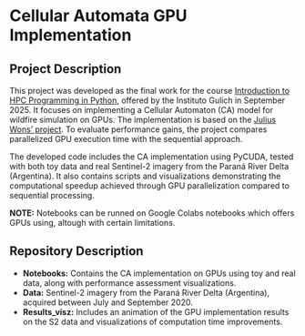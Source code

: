# Cellular Automata GPU Implementation

## Project Description

This project was developed as the final work for the course [Introduction to HPC Programming in Python](https://ig.conae.unc.edu.ar/introduccion-a-la-programacion-hpc-2025/), offered by the Instituto Gulich in September 2025. It focuses on implementing a Cellular Automaton (CA) model for wildfire simulation on GPUs. The implementation is based on the [Julius Wons’ project](https://github.com/jcwons/Wildfire-Mapping-and-Simulation-with-Cellular-Automaton). To evaluate performance gains, the project compares parallelized GPU execution time with the sequential approach.

The developed code includes the CA implementation using PyCUDA, tested with both toy data and real Sentinel-2 imagery from the Paraná River Delta (Argentina). It also contains scripts and visualizations demonstrating the computational speedup achieved through GPU parallelization compared to sequential processing.

**NOTE:** Notebooks can be runned on Google Colabs notebooks which offers GPUs using, altough with certain limitations. 

## Repository Description

* **Notebooks:** Contains the CA implementation on GPUs using toy and real data, along with performance assessment visualizations.
* **Data:** Sentinel-2 imagery from the Paraná River Delta (Argentina), acquired between July and September 2020.  
* **Results_visz:** Includes an animation of the GPU implementation results on the S2 data and visualizations of computation time improvements.
